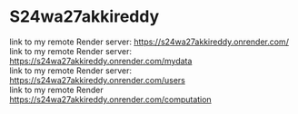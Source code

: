 # S24wa27akkireddy

link to my remote Render server: https://s24wa27akkireddy.onrender.com/<br>
link to my remote Render server: https://s24wa27akkireddy.onrender.com/mydata <br>
link to my remote Render server: https://s24wa27akkireddy.onrender.com/users<br>
link to my remote Render https://s24wa27akkireddy.onrender.com/computation
